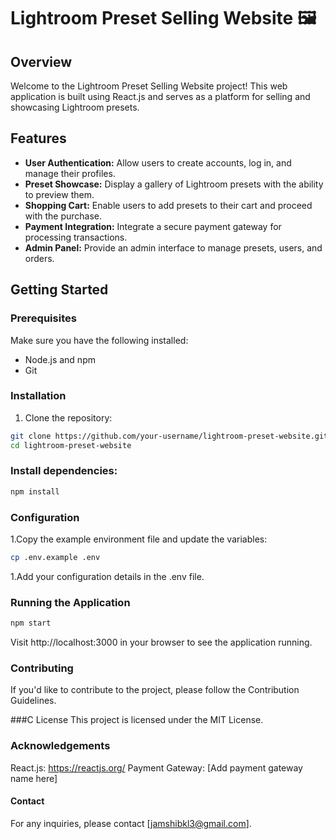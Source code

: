 # Lightroom Preset Selling Website 🖼️

## Overview

Welcome to the Lightroom Preset Selling Website project! This web application is built using React.js and serves as a platform for selling and showcasing Lightroom presets.

## Features

- **User Authentication:** Allow users to create accounts, log in, and manage their profiles.
- **Preset Showcase:** Display a gallery of Lightroom presets with the ability to preview them.
- **Shopping Cart:** Enable users to add presets to their cart and proceed with the purchase.
- **Payment Integration:** Integrate a secure payment gateway for processing transactions.
- **Admin Panel:** Provide an admin interface to manage presets, users, and orders.

## Getting Started

### Prerequisites

Make sure you have the following installed:

- Node.js and npm
- Git

### Installation

1. Clone the repository:

```bash
git clone https://github.com/your-username/lightroom-preset-website.git
cd lightroom-preset-website
```
### Install dependencies:
```bash
npm install
```
### Configuration
1.Copy the example environment file and update the variables:
```bash
cp .env.example .env
```
1.Add your configuration details in the .env file.
### Running the Application
```bash
npm start
```
Visit http://localhost:3000 in your browser to see the application running.

### Contributing
If you'd like to contribute to the project, please follow the Contribution Guidelines.

###C License
This project is licensed under the MIT License.

### Acknowledgements
React.js: https://reactjs.org/
Payment Gateway: [Add payment gateway name here]
#### Contact
For any inquiries, please contact [jamshibkl3@gmail.com].
